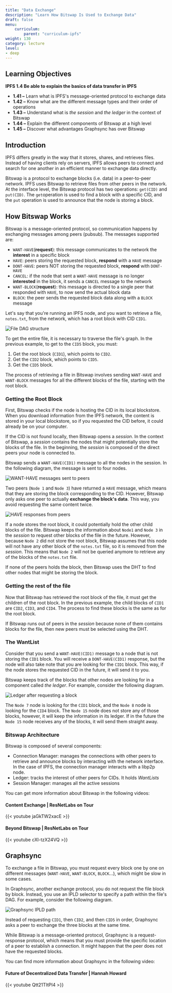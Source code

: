 ```yaml
---
title: "Data Exchange"
description: "Learn How Bitswap Is Used to Exchange Data"
draft: false
menu:
    curriculum:
        parent: "curriculum-ipfs"
weight: 130
category: lecture
level:
- deep
---
```


## Learning Objectives

**IPFS 1.4 Be able to explain the basics of data transfer in IPFS**

* **1.41 –** Learn what is IPFS's message-oriented protocol to exchange data
* **1.42 –** Know what are the different message types and their order of operations
* **1.43 –** Understand what is _the session_ and _the ledger_ in the context of Bitswap
* **1.44 –** Explain the different components of Bitswap at a high level
* **1.45 –** Discover what advantages Graphsync has over Bitswap

## Introduction

IPFS differs greatly in the way that it stores, shares, and retrieves files. Instead of having clients rely on servers, IPFS allows peers to connect and search for one another in an efficient manner to exchange data directly.

Bitswap is a protocol to exchange blocks (i.e. data) in a peer-to-peer network. IPFS uses Bitswap to retrieve files from other peers in the network. At the interface level, the Bitswap protocol has two operations: `get(CID)` and `put(CID)`. The `get`operation is used to find a block with a specific CID, and the `put` operation is used to announce that the node is storing a block. 

## How Bitswap Works

Bitswap is a message-oriented protocol, so communication happens by exchanging messages among peers (pubsub). The messages supported are:
- `WANT-HAVE`(**request**): this message communicates to the network the **interest** in a specific block
- `HAVE`: peers storing the requested block, **respond** with a `HAVE` message
- `DONT-HAVE`: peers NOT storing the requested block, **respond** with `DONT-HAVE`
- `CANCEL`: if the node that sent a `WANT-HAVE` message is no longer **interested** in the block, it sends a `CANCEL` message to the network
- `WANT-BLOCK`(**request**): this message is directed to a single peer that responded with `HAVE`, to now send the actual block data
- `BLOCK`: the peer sends the requested block data along with a `BLOCK` message


Let's say that you're running an IPFS node, and you want to retrieve a file, `notes.txt`, from the network, which has a root block with CID `CID1`.

![File DAG structure](file-dag.png)

To get the entire file, it is necessary to traverse the file's graph. In the previous example, to get to the `CID5` block, you must:
1. Get the root block (`CID1`), which points to `CID2`.
2. Get the `CID2` block, which points to `CID5`.
3. Get the `CID5` block.

The process of retrieving a file in Bitswap involves sending `WANT-HAVE` and `WANT-BLOCK` messages for all the different blocks of the file, starting with the root block.

### Getting the Root Block

First, Bitswap checks if the node is hosting the CID in its local blockstore. When you download information from the IPFS network, the content is stored in your local blockstore, so if you requested the CID before, it could already be on your computer.

If the CID is not found locally, then Bitswap opens a _session_. In the context of Bitswap, a _session_ contains the nodes that might potentially store the blocks of the file. In the beginning, the _session_ is composed of the direct peers your node is connected to.

Bitswap sends a `WANT-HAVE(CID1)` message to all the nodes in the session. In the following diagram, the message is sent to four nodes.

![WANT-HAVE messages sent to peers](want-have-flow.png)

Two peers (`Node 1` and `Node 3`) have returned a `HAVE` message, which means that they are storing the block corresponding to the CID. However, Bitswap only asks one peer to actually **exchange the block's data**. This way, you avoid requesting the same content twice.

![HAVE responses from peers](want-block-flow.png)

If a node stores the root block, it could potentially hold the other child blocks of the file. Bitswap keeps the information about `Node1` and `Node 3` in the _session_ to request other blocks of the file in the future.
However, because `Node 2` did not store the root block, Bitswap assumes that this node will not have any other block of the `notes.txt` file, so it is removed from the _session_.
This means that `Node 2` will not be queried anymore to retrieve any of the blocks of the `notes.txt` file.

If none of the peers holds the block, then Bitswap uses the DHT to find other nodes that might be storing the block.

### Getting the rest of the file

Now that Bitswap has retrieved the root block of the file, it must get the children of the root block. In the previous example, the child blocks of `CID1` are `CID2`, `CID3`, and `CID4`. The process to find these blocks is the same as for the root block.

If Bitswap runs out of peers in the _session_ because none of them contains blocks for the file, then new peers must be selected using the DHT.

### The WantList

Consider that you send a `WANT-HAVE(CID1)` message to a node that is not storing the `CID1` block.
You will receive a `DONT-HAVE(CID1)` response, but the node will also take note that you are looking for the `CID1` block.
This way, if the node stores the requested CID in the future, it will send it to you.

Bitswap keeps track of the blocks that other nodes are looking for in a component called _the ledger_.
For example, consider the following diagram.

![Ledger after requesting a block](ledger.png)

The `Node 7` node is looking for the `CID1` block, and the `Node 8` node is looking for the `CID4` block. The `Node 15` node does not store any of those blocks, however, it will keep the information in its ledger.
If in the future the `Node 15` node receives any of the blocks, it will send them straight away.

### Bitswap Architecture
Bitswap is composed of several components:

- Connection Manager: manages the connections with other peers to retrieve and announce blocks by interacting with the network interface. In the case of IPFS, the connection manager interacts with a libp2p node.
- Ledger: tracks the interest of other peers for CIDs. It holds _WantLists_
- Session Manager: manages all the active sessions

You can get more information about Bitswap in the following videos:

#### Content Exchange | ResNetLabs on Tour

{{< youtube jaGkTW2xacE >}}

#### Beyond Bitswap | ResNetLabs on Tour

{{< youtube cXl-tzX24VQ >}}

## Graphsync

To exchange a file in Bitswap, you must request every block one by one on different messages (`WANT-HAVE`, `WANT-BLOCK`, `BLOCK`...), which might be slow in some cases.

In Graphsync, another exchange protocol, you do not request the file block by block. Instead, you use an IPLD selector to specify a path within the file's DAG. For example, consider the following diagram.

![Graphsync IPLD path](graphsync-selector.png)

Instead of requesting `CID1`, then `CID2`, and then `CID5` in order, Graphsync asks a peer to exchange the three blocks at the same time.

While Bitswap is a message-oriented protocol, Graphsync is a request-response protocol, which means that you must provide the specific location of a peer to establish a connection. It might happen that the peer does not have the requested blocks.

You can find more information about Graphsync in the following video:

#### Future of Decentralized Data Transfer | Hannah Howard

{{< youtube Qtt21TItPI4 >}}

